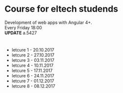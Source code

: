 # Course for eltech studends
Development of web apps with Angular 4+.<br>
Every Friday 18:00 <br>
<b>UPDATE</b> a.5427
#
<ul>
<li>letcure 1 - 20.10.2017</li>
<li>letcure 2 - 27.10.2017</li>
<li>letcure 3 - 03.11.2017</li>
<li>letcure 4 - 10.11.2017</li>
<li>letcure 5 - 17.11.2017</li>
<li>letcure 6 - 24.11.2017</li>
<li>letcure 7 - 01.12.2017</li>
<li>letcure 8 - 08.12.2017</li>
</ul>
